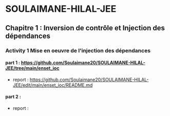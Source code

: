 # SOULAIMANE-HILAL-JEE
## Chapitre 1 : Inversion de contrôle et Injection des dépendances


### Activity 1 Mise en oeuvre de l'injection des dépendances


#### part 1 : https://github.com/Soulaimane20/SOULAIMANE-HILAL-JEE/tree/main/enset_ioc

- report : https://github.com/Soulaimane20/SOULAIMANE-HILAL-JEE/edit/main/enset_ioc/README.md

#### part 2 :

- report : 
